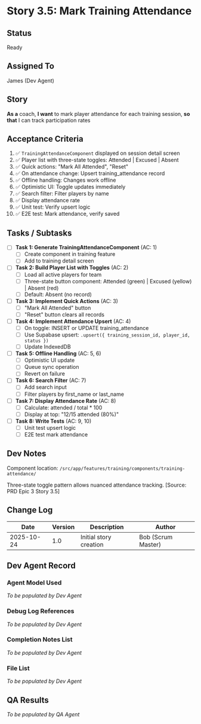 # Story 3.5: Mark Training Attendance

## Status
Ready

## Assigned To
James (Dev Agent)

## Story
**As a** coach,
**I want** to mark player attendance for each training session,
**so that** I can track participation rates

## Acceptance Criteria
1. ✅ `TrainingAttendanceComponent` displayed on session detail screen
2. ✅ Player list with three-state toggles: Attended | Excused | Absent
3. ✅ Quick actions: "Mark All Attended", "Reset"
4. ✅ On attendance change: Upsert training_attendance record
5. ✅ Offline handling: Changes work offline
6. ✅ Optimistic UI: Toggle updates immediately
7. ✅ Search filter: Filter players by name
8. ✅ Display attendance rate
9. ✅ Unit test: Verify upsert logic
10. ✅ E2E test: Mark attendance, verify saved

## Tasks / Subtasks

- [ ] **Task 1: Generate TrainingAttendanceComponent** (AC: 1)
  - [ ] Create component in training feature
  - [ ] Add to training detail screen

- [ ] **Task 2: Build Player List with Toggles** (AC: 2)
  - [ ] Load all active players for team
  - [ ] Three-state button component: Attended (green) | Excused (yellow) | Absent (red)
  - [ ] Default: Absent (no record)

- [ ] **Task 3: Implement Quick Actions** (AC: 3)
  - [ ] "Mark All Attended" button
  - [ ] "Reset" button clears all records

- [ ] **Task 4: Implement Attendance Upsert** (AC: 4)
  - [ ] On toggle: INSERT or UPDATE training_attendance
  - [ ] Use Supabase upsert: `.upsert({ training_session_id, player_id, status })`
  - [ ] Update IndexedDB

- [ ] **Task 5: Offline Handling** (AC: 5, 6)
  - [ ] Optimistic UI update
  - [ ] Queue sync operation
  - [ ] Revert on failure

- [ ] **Task 6: Search Filter** (AC: 7)
  - [ ] Add search input
  - [ ] Filter players by first_name or last_name

- [ ] **Task 7: Display Attendance Rate** (AC: 8)
  - [ ] Calculate: attended / total * 100
  - [ ] Display at top: "12/15 attended (80%)"

- [ ] **Task 8: Write Tests** (AC: 9, 10)
  - [ ] Unit test upsert logic
  - [ ] E2E test mark attendance

## Dev Notes

Component location: `/src/app/features/training/components/training-attendance/`

Three-state toggle pattern allows nuanced attendance tracking.
[Source: PRD Epic 3 Story 3.5]

## Change Log

| Date | Version | Description | Author |
|------|---------|-------------|---------|
| 2025-10-24 | 1.0 | Initial story creation | Bob (Scrum Master) |

## Dev Agent Record

### Agent Model Used
_To be populated by Dev Agent_

### Debug Log References
_To be populated by Dev Agent_

### Completion Notes List
_To be populated by Dev Agent_

### File List
_To be populated by Dev Agent_

## QA Results
_To be populated by QA Agent_
